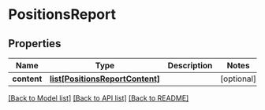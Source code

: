 # PositionsReport

## Properties
Name | Type | Description | Notes
------------ | ------------- | ------------- | -------------
**content** | [**list[PositionsReportContent]**](PositionsReportContent.md) |  | [optional] 

[[Back to Model list]](../README.md#documentation-for-models) [[Back to API list]](../README.md#documentation-for-api-endpoints) [[Back to README]](../README.md)


